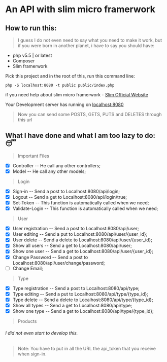 # An API with slim micro framerwork
## How to run this:
> I guess I do not even need to say what you need to make it work,
but if you were born in another planet, i have to say you should have:
- php v5.5 | or latest
- Composer
- Slim framerwork


 Pick this project and in the root of this, run this command line:
```
php -S localhost:8080 -t public public/index.php
```

if you need help about slim micro framerwork - [Slim Official Website](https://www.slimframework.com/)

Your Development server has running on [localhost:8080](localhost:8080)

> Now you can send some POSTS, GETS, PUTS and DELETES through this url

## What I have done and what I am too lazy to do: :sleeping:

> Important Files

- [x] Controller -- He call any other controllers;
- [x] Model -- He call any other models;

>Login

- [x] Sign-in -- Send a post to Localhost:8080/api/login;
- [x] Logout -- Send a get to Localhost:8080/api/login/true;
- [x] Set-Token -- This function is automatically called when we need;
- [x] Validate-Login -- This function is automatically called when we need;

> User

- [x] User registration -- Send a post to Localhost:8080/api/user;
- [x] User editing -- Send a put to Localhost:8080/api/user/{user_id};
- [x] User delete -- Send a delete to Localhost:8080/api/user/{user_id};
- [x] Show all users -- Send a get to Localhost:8080/api/user;
- [x] Show one user -- Send a get to Localhost:8080/api/user/{user_id};
- [x] Change Password -- Send a post to Localhost:8080/api/user/change/password;
- [ ] Change Email;

> Type

- [x] Type registration -- Send a post to Localhost:8080/api/type;
- [x] Type editing -- Send a put to Localhost:8080/api/type/{type_id};
- [x] Type delete -- Send a delete to Localhost:8080/api/type/{type_id};
- [x] Show all types -- Send a get to Localhost:8080/api/type;
- [x] Show one type -- Send a get to Localhost:8080/api/type/{type_id};

> Products

###### I did not even start to develop this.

> Note: You have to put in all the URL the api_token that you receive when sign-in.
